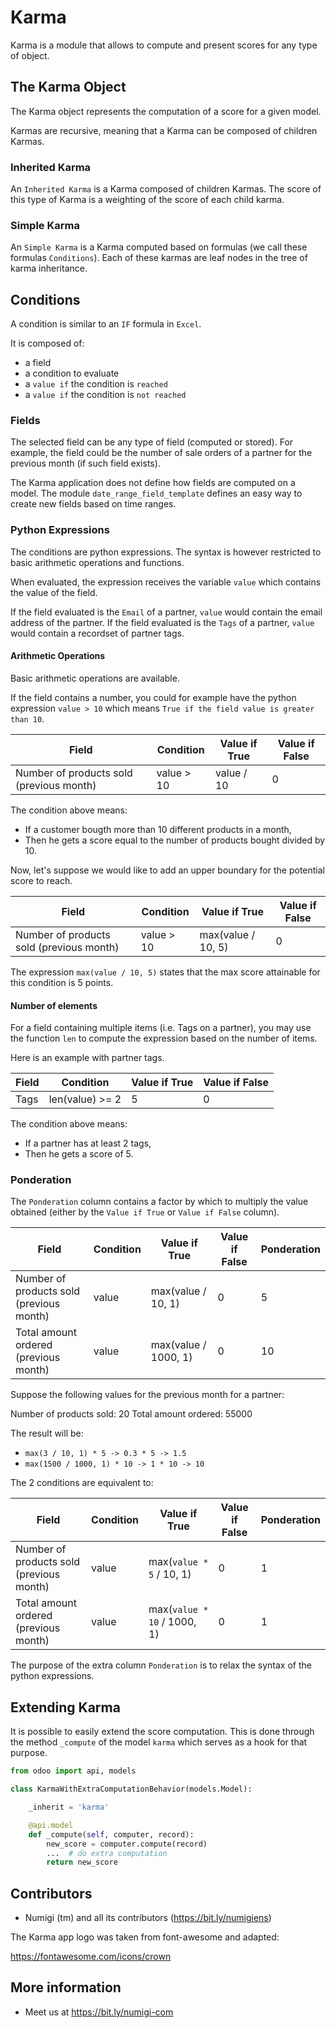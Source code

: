 # Karma

Karma is a module that allows to compute and present scores for any type of object.

## The Karma Object

The Karma object represents the computation of a score for a given model.

Karmas are recursive, meaning that a Karma can be composed of children Karmas.

### Inherited Karma

An `Inherited Karma` is a Karma composed of children Karmas.
The score of this type of Karma is a weighting of the score of each child karma.

### Simple Karma

An `Simple Karma` is a Karma computed based on formulas (we call these formulas `Conditions`).
Each of these karmas are leaf nodes in the tree of karma inheritance.

## Conditions

A condition is similar to an `IF` formula in `Excel`.

It is composed of:

* a field
* a condition to evaluate
* a `value if` the condition is `reached`
* a `value if` the condition is `not reached`

### Fields

The selected field can be any type of field (computed or stored).
For example, the field could be the number of sale orders of a partner for the previous month (if such field exists).

The Karma application does not define how fields are computed on a model.
The module `date_range_field_template` defines an easy way to create new fields based on time ranges.

### Python Expressions

The conditions are python expressions.
The syntax is however restricted to basic arithmetic operations and functions.

When evaluated, the expression receives the variable `value` which contains the value of the field.

If the field evaluated is the `Email` of a partner, `value` would contain the email address of the partner.
If the field evaluated is the `Tags` of a partner, `value` would contain a recordset of partner tags.

#### Arithmetic Operations

Basic arithmetic operations are available.

If the field contains a number, you could for example have the python expression `value > 10` which means
`True if the field value is greater than 10`.

| Field | Condition | Value if True | Value if False |
|-------|-----------|---------------|----------------|
| Number of products sold (previous month) | value > 10 | value / 10 | 0 |

The condition above means:

* If a customer bougth more than 10 different products in a month,
* Then he gets a score equal to the number of products bought divided by 10.

Now, let's suppose we would like to add an upper boundary for the potential score to reach.

| Field | Condition | Value if True | Value if False |
|-------|-----------|---------------|----------------|
| Number of products sold (previous month) | value > 10 | max(value / 10, 5) | 0 |

The expression `max(value / 10, 5)` states that the max score attainable for this condition is 5 points.

#### Number of elements

For a field containing multiple items (i.e. Tags on a partner), you may use the function `len` to compute
the expression based on the number of items.

Here is an example with partner tags.

| Field | Condition | Value if True | Value if False |
|-------|-----------|---------------|----------------|
| Tags | len(value) >= 2 | 5 | 0 |

The condition above means:

* If a partner has at least 2 tags,
* Then he gets a score of 5.

### Ponderation

The `Ponderation` column contains a factor by which to multiply the value obtained
(either by the `Value if True` or `Value if False` column).

| Field | Condition | Value if True | Value if False | Ponderation |
|-------|-----------|---------------|----------------|-------------|
| Number of products sold (previous month) | value | max(value / 10, 1) | 0 | 5 |
| Total amount ordered (previous month) | value | max(value / 1000, 1) | 0 | 10 |

Suppose the following values for the previous month for a partner:

Number of products sold: 20
Total amount ordered: 55000

The result will be:

* `max(3 / 10, 1) * 5 -> 0.3 * 5 -> 1.5`
* `max(1500 / 1000, 1) * 10 -> 1 * 10 -> 10`

The 2 conditions are equivalent to:

| Field | Condition | Value if True | Value if False | Ponderation |
|-------|-----------|---------------|----------------|-------------|
| Number of products sold (previous month) | value | max(`value * 5` / 10, 1) | 0 | 1 |
| Total amount ordered (previous month) | value | max(`value * 10` / 1000, 1) | 0 | 1 |

The purpose of the extra column `Ponderation` is to relax the syntax of the python expressions.

## Extending Karma

It is possible to easily extend the score computation.
This is done through the method `_compute` of the model `karma` which serves as a hook for that purpose.

```python
from odoo import api, models

class KarmaWithExtraComputationBehavior(models.Model):

    _inherit = 'karma'

    @api.model
    def _compute(self, computer, record):
        new_score = computer.compute(record)
        ...  # do extra computation
        return new_score
```

Contributors
------------
* Numigi (tm) and all its contributors (https://bit.ly/numigiens)

The Karma app logo was taken from font-awesome and adapted:

https://fontawesome.com/icons/crown

More information
----------------
* Meet us at https://bit.ly/numigi-com
